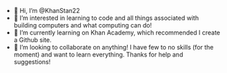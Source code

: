 - 👋 Hi, I’m @KhanStan22
- 👀 I’m interested in learning to code and all things associated with building computers and what computing can do!
- 🌱 I’m currently learning on Khan Academy, which recommended I create a Github site.
- 💞️ I’m looking to collaborate on anything! I have few to no skills (for the moment) and want to learn everything. Thanks for help and suggestions!

<!---
KhanStan22/KhanStan22 is a ✨ special ✨ repository because its `README.md` (this file) appears on your GitHub profile.
You can click the Preview link to take a look at your changes.
--->
